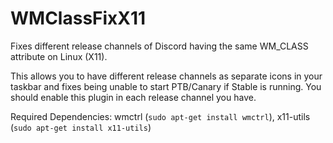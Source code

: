 # WMClassFixX11

Fixes different release channels of Discord having the same WM_CLASS attribute on Linux (X11).

This allows you to have different release channels as separate icons in your taskbar and fixes being unable to start PTB/Canary if Stable is running. You should enable this plugin in each release channel you have.

Required Dependencies: wmctrl (`sudo apt-get install wmctrl`), x11-utils (`sudo apt-get install x11-utils`)
